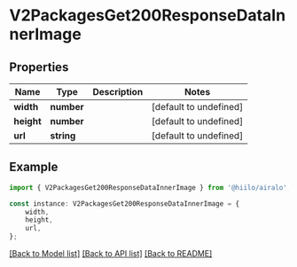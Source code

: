 # V2PackagesGet200ResponseDataInnerImage


## Properties

Name | Type | Description | Notes
------------ | ------------- | ------------- | -------------
**width** | **number** |  | [default to undefined]
**height** | **number** |  | [default to undefined]
**url** | **string** |  | [default to undefined]

## Example

```typescript
import { V2PackagesGet200ResponseDataInnerImage } from '@hiilo/airalo';

const instance: V2PackagesGet200ResponseDataInnerImage = {
    width,
    height,
    url,
};
```

[[Back to Model list]](../README.md#documentation-for-models) [[Back to API list]](../README.md#documentation-for-api-endpoints) [[Back to README]](../README.md)
